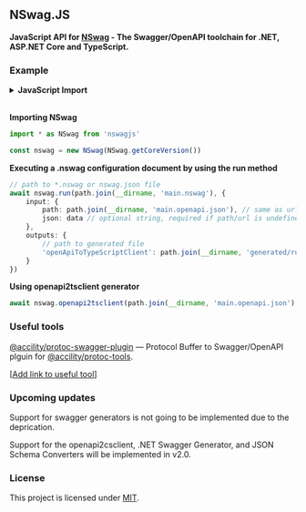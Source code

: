 ## NSwag.JS
<b>JavaScript API for [NSwag](https://github.com/RicoSuter/NSwag) - The Swagger/OpenAPI toolchain for .NET, ASP.NET Core and TypeScript.</b>

### Example

<details>
<summary><strong>JavaScript Import</strong></summary>

**Importing NSwag**
```typescript
const { NSwag } = require('nswagjs')

const nswag = new NSwag(NSwag.getCoreVersion())
```
</details><br>

**Importing NSwag**
```typescript
import * as NSwag from 'nswagjs'

const nswag = new NSwag(NSwag.getCoreVersion())
```

**Executing a .nswag configuration document by using the run method**
```typescript
// path to *.nswag or nswag.json file
await nswag.run(path.join(__dirname, 'main.nswag'), {
	input: {
		path: path.join(__dirname, 'main.openapi.json'), // same as url, can be undefined
		json: data // optional string, required if path/url is undefined
	},
	outputs: {
		// path to generated file
		'openApiToTypeScriptClient': path.join(__dirname, 'generated/run.test.ts')
	}
})
```

**Using openapi2tsclient generator**
```typescript
await nswag.openapi2tsclient(path.join(__dirname, 'main.openapi.json'), path.join(__dirname, 'generated/run.test.ts'))
```

### Useful tools

[@accility/protoc-swagger-plugin](https://www.npmjs.com/package/@accility/protoc-swagger-plugin) — Protocol Buffer to Swagger/OpenAPI plguin for [@accility/protoc-tools](https://www.npmjs.com/package/@accility/protoc-tools).

[[Add link to useful tool](https://github.com/tscpp/nswagjs/fork)]

### Upcoming updates

Support for swagger generators is not going to be implemented due to the deprication.

Support for the openapi2csclient, .NET Swagger Generator, and JSON Schema Converters will be implemented in v2.0.

### License
This project is licensed under [MIT](LICENSE).